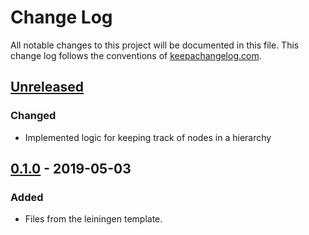 # Change Log

All notable changes to this project will be documented in this file. This change log follows the conventions of [keepachangelog.com](http://keepachangelog.com/).

## [Unreleased]

### Changed

- Implemented logic for keeping track of nodes in a hierarchy

## [0.1.0] - 2019-05-03

### Added

- Files from the leiningen template.

[unreleased]: https://github.com/creyes17/task-tracker/compare/0.1.0...HEAD
[0.1.0]: https://github.com/creyes17/task-tracker/tree/v0.1.0
